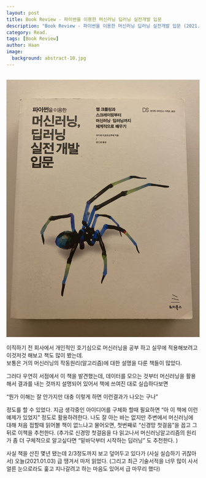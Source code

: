 ```yaml
---
layout: post
title: Book Review - 파이썬을 이용한 머신러닝 딥러닝 실전개발 입문 
description: "Book Review - 파이썬을 이용한 머신러닝 딥러닝 실전개발 입문 (2021.01.03)" 
category: Read.
tags: [Book Review]
author: Haan
image:
  background: abstract-10.jpg
---
```

<br/>

<img src="/assets/img/BR_210103.jpeg">

이직하기 전 회사에서 개인적인 호기심으로 머신러닝을 공부 하고 실무에 적용해보려고 이것저것 해보고 책도 많이 봤는데.  
보통은 거의 머신러닝의 작동원리(알고리즘)에 대한 설명을 다룬 책들이 많았다. 

그러다 우연히 서점에서 이 책을 발견했는데,
데이터를 모으는 것부터 머신러닝을 활용해서 결과를 내는 것까지 설명되어 있어서
책에 쓰여진 대로 실습하다보면 

“뭔가 이해는 잘 안가지만 대충 이렇게 하면 이런결과가 나오는 구나”

정도를 할 수 있었다. 
지금 생각중인 아이디어를 구체화 할때 
필요하면 “아 이 책에 이런 예제가 있었지” 정도로 활용하려한다. 
나도 잘 아는 바는 없지만 
주변에서 머신러닝에 대해 처음 접할때 읽어볼 책이 없느냐고 물어오면, 첫번째로 “신경망 첫걸음”을 꼽고 그 뒤로 이책을  추천한다. 
(추가로 신경망 첫걸음을 다 읽고나서 머신러닝알고리즘의 원리가 좀 더 구체적으로 알고싶다면 “밑바닥부터 시작하는 딥러닝” 도 추천한다. )


사실 책을 산진 몇년 됐는데 2/3정도까지 보고 덮어두고 있다가 (사실 실습하기 귀찮아서) 오늘(2021.01.03) 급 땡겨서 마저 읽었다. 
(그리고 최근 기술서적을 너무 많이 사서 얼른 눈으로라도 훑고 지나갈려고 하는 마음도 있어서 급 마무리 했다)